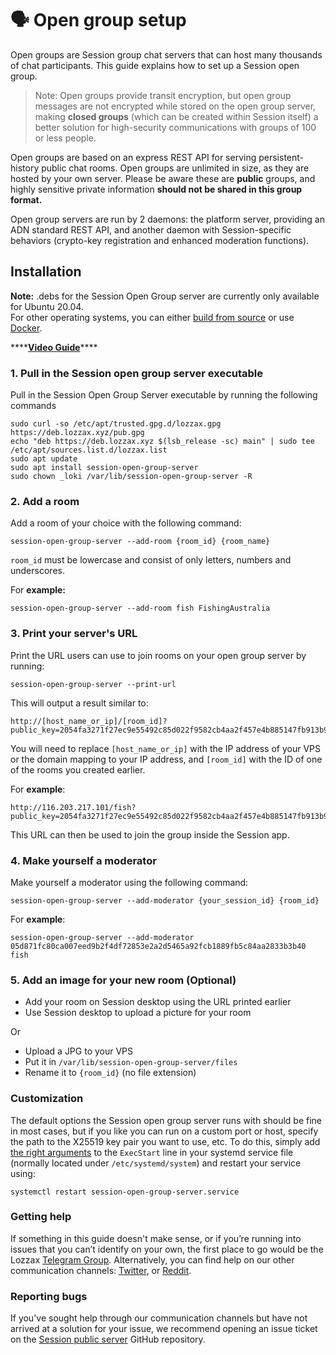 # 🗣 Open group setup

Open groups are Session group chat servers that can host many thousands of chat participants. This guide explains how to set up a Session open group.

> Note: Open groups provide transit encryption, but open group messages are not encrypted while stored on the open group server, making **closed groups** \(which can be created within Session itself\) a better solution for high-security communications with groups of 100 or less people.

Open groups are based on an express REST API for serving persistent-history public chat rooms. Open groups are unlimited in size, as they are hosted by your own server. Please be aware these are **public** groups, and highly sensitive private information **should not be shared in this group format.**

Open group servers are run by 2 daemons: the platform server, providing an ADN standard REST API, and another daemon with Session-specific behaviors \(crypto-key registration and enhanced moderation functions\).

## Installation

**Note:** .debs for the Session Open Group server are currently only available for Ubuntu 20.04.  
For other operating systems, you can either [build from source](https://github.com/nielsandriesse/session-open-group-server/blob/main/BUILDING.md) or use [Docker](https://github.com/nielsandriesse/session-open-group-server/blob/main/DOCKER.md).

\*\*\*\*[**Video Guide**](https://www.youtube.com/watch?v=D83gKXn6iTI)\*\*\*\*

### 1. Pull in the Session open group server executable

Pull in the Session Open Group Server executable by running the following commands

```text
sudo curl -so /etc/apt/trusted.gpg.d/lozzax.gpg https://deb.lozzax.xyz/pub.gpg
echo "deb https://deb.lozzax.xyz $(lsb_release -sc) main" | sudo tee /etc/apt/sources.list.d/lozzax.list
sudo apt update
sudo apt install session-open-group-server
sudo chown _loki /var/lib/session-open-group-server -R
```

### 2. Add a room

Add a room of your choice with the following command:

```text
session-open-group-server --add-room {room_id} {room_name}
```

 `room_id` must be lowercase and consist of only letters, numbers and underscores.

For **example:** 

```text
session-open-group-server --add-room fish FishingAustralia
```

### 3. Print your server's URL

Print the URL users can use to join rooms on your open group server by running:

```text
session-open-group-server --print-url
```

This will output a result similar to:

```text
http://[host_name_or_ip]/[room_id]?public_key=2054fa3271f27ec9e55492c85d022f9582cb4aa2f457e4b885147fb913b9c131
```

You will need to replace `[host_name_or_ip]` with the IP address of your VPS or the domain mapping to your IP address, and `[room_id]` with the ID of one of the rooms you created earlier.

For **example**:

```text
http://116.203.217.101/fish?public_key=2054fa3271f27ec9e55492c85d022f9582cb4aa2f457e4b885147fb913b9c131
```

This URL can then be used to join the group inside the Session app.

### 4. Make yourself a moderator

Make yourself a moderator using the following command:

```text
session-open-group-server --add-moderator {your_session_id} {room_id}
```

For **example**:

```text
session-open-group-server --add-moderator 05d871fc80ca007eed9b2f4df72853e2a2d5465a92fcb1889fb5c84aa2833b3b40 fish
```

### 5. Add an image for your new room \(Optional\)

* Add your room on Session desktop using the URL printed earlier
* Use Session desktop to upload a picture for your room

Or

* Upload a JPG to your VPS
* Put it in `/var/lib/session-open-group-server/files`
* Rename it to `{room_id}` \(no file extension\)

### Customization

The default options the Session open group server runs with should be fine in most cases, but if you like you can run on a custom port or host, specify the path to the X25519 key pair you want to use, etc. To do this, simply add [the right arguments](https://github.com/nielsandriesse/session-open-group-server/blob/main/BUILDING.md#step-3-run-it) to the `ExecStart` line in your systemd service file \(normally located under `/etc/systemd/system`\) and restart your service using:

```text
systemctl restart session-open-group-server.service
```

### Getting help

If something in this guide doesn't make sense, or if you’re running into issues that you can’t identify on your own, the first place to go would be the Lozzax [Telegram Group](https://t.me/Lozzax_Community). Alternatively, you can find help on our other communication channels: [Twitter](https://twitter.com/Lozzax_io), or [Reddit](https://reddit.com/lozzax.xyz).

### Reporting bugs

If you've sought help through our communication channels but have not arrived at a solution for your issue, we recommend opening an issue ticket on the [Session public server](https://github.com/lozzax/session-open-group-server-legacy/issues) GitHub repository.


